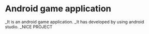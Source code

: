 # Android game application

_It is an android game application.
_It has developed by using android studio.
_NICE PROJECT

